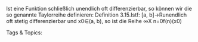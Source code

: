 Ist eine Funktion schließlich unendlich oft differenzierbar, so können wir die so genannte Taylorreihe
definieren:
Definition 3.15.Istf: [a, b]→Runendlich oft stetig differenzierbar und x0∈(a, b), so ist die
Reihe ∞X
n=0f(n)(x0)

   Tags & Topics:
   